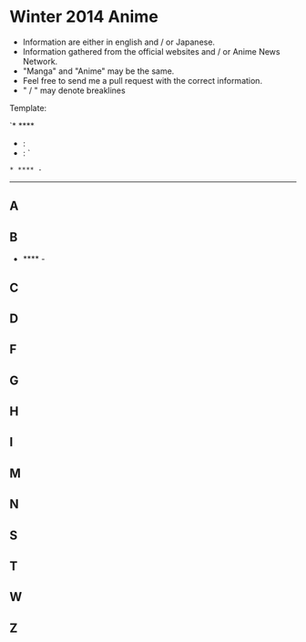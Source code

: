 # Winter 2014 Anime

* Information are either in english and / or Japanese.
* Information gathered from the official websites and / or Anime News Network.
* "Manga" and "Anime" may be the same.
* Feel free to send me a pull request with the correct information.
* " / " may denote breaklines

Template: 

`* ****
  * : 
  * : `

`* **** - `

---

## A

## B

* **** - 

## C


## D


 
## F


## G



## H



## I



## M



## N



## S



## T



## W


## Z

